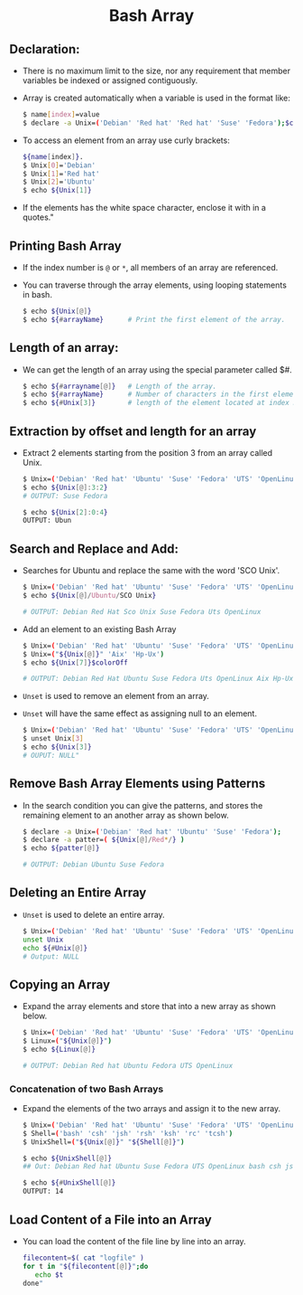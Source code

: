 # <center>Bash Array</center>

## Declaration:

* There is no maximum limit to the size, nor any requirement that member variables be indexed or assigned contiguously.
* Array is created automatically when a variable is used in the format like:

  ```bash
  $ name[index]=value
  $ declare -a Unix=('Debian' 'Red hat' 'Red hat' 'Suse' 'Fedora');$colorOff
  ```
* To access an element from an array use curly brackets:
  
  ```bash
  ${name[index]}.
  $ Unix[0]='Debian'
  $ Unix[1]='Red hat'
  $ Unix[2]='Ubuntu'
  $ echo ${Unix[1]}
  ```
* If the elements has the white space character, enclose it with in a quotes."

## Printing Bash Array

* If the index number is `@` or `*`, all members of an array are referenced.
* You can traverse through the array elements, using looping statements in bash.

  ```bash
  $ echo ${Unix[@]}
  $ echo ${#arrayName}    	# Print the first element of the array.
  ```

## Length of an array:

* We can get the length of an array using the special parameter called $#.

  ```bash
  $ echo ${#arrayname[@]} 	# Length of the array.
  $ echo ${#arrayName}    	# Number of characters in the first element of the array.
  $ echo ${#Unix[3]}        # length of the element located at index 3.
  ```

## Extraction by offset and length for an array

* Extract 2 elements starting from the position 3 from an array called Unix.
  ```bash
  $ Unix=('Debian' 'Red hat' 'Ubuntu' 'Suse' 'Fedora' 'UTS' 'OpenLinux')
  $ echo ${Unix[@]:3:2}
  # OUTPUT: Suse Fedora

  $ echo ${Unix[2]:0:4}
  OUTPUT: Ubun
  ```

## Search and Replace and Add:

* Searches for Ubuntu and replace the same with the word 'SCO Unix'.

  ```bash
  $ Unix=('Debian' 'Red hat' 'Ubuntu' 'Suse' 'Fedora' 'UTS' 'OpenLinux')
  $ echo ${Unix[@]/Ubuntu/SCO Unix}

  # OUTPUT: Debian Red Hat Sco Unix Suse Fedora Uts OpenLinux
  ```

* Add an element to an existing Bash Array

  ```bash
  $ Unix=('Debian' 'Red hat' 'Ubuntu' 'Suse' 'Fedora' 'UTS' 'OpenLinux');
  $ Unix=("${Unix[@]}" 'Aix' 'Hp-Ux')
  $ echo ${Unix[7]}$colorOff

  # OUTPUT: Debian Red Hat Ubuntu Suse Fedora Uts OpenLinux Aix Hp-Ux
  ```

* `Unset` is used to remove an element from an array.
* `Unset` will have the same effect as assigning null to an element.

  ```bash
  $ Unix=('Debian' 'Red hat' 'Ubuntu' 'Suse' 'Fedora' 'UTS' 'OpenLinux');
  $ unset Unix[3]
  $ echo ${Unix[3]}
  # OUPUT: NULL"
  ```
    
## Remove Bash Array Elements using Patterns

* In the search condition you can give the patterns, and stores the remaining element to an another array as shown below.

  ```bash
  $ declare -a Unix=('Debian' 'Red hat' 'Ubuntu' 'Suse' 'Fedora');
  $ declare -a patter=( ${Unix[@]/Red*/} )
  $ echo ${patter[@]}

  # OUTPUT: Debian Ubuntu Suse Fedora
  ```

## Deleting an Entire Array

* `Unset` is used to delete an entire array.

  ```bash
  $ Unix=('Debian' 'Red hat' 'Ubuntu' 'Suse' 'Fedora' 'UTS' 'OpenLinux');
  unset Unix
  echo ${#Unix[@]}
  # Output: NULL
  ```
    
## Copying an Array

* Expand the array elements and store that into a new array as shown below.

  ```bash
  $ Unix=('Debian' 'Red hat' 'Ubuntu' 'Suse' 'Fedora' 'UTS' 'OpenLinux');
  $ Linux=("${Unix[@]}")
  $ echo ${Linux[@]}

  # OUTPUT: Debian Red hat Ubuntu Fedora UTS OpenLinux
  ```

### Concatenation of two Bash Arrays

* Expand the elements of the two arrays and assign it to the new array.

  ```bash
  $ Unix=('Debian' 'Red hat' 'Ubuntu' 'Suse' 'Fedora' 'UTS' 'OpenLinux');
  $ Shell=('bash' 'csh' 'jsh' 'rsh' 'ksh' 'rc' 'tcsh')
  $ UnixShell=("${Unix[@]}" "${Shell[@]}")

  $ echo ${UnixShell[@]}
  ## Out: Debian Red hat Ubuntu Suse Fedora UTS OpenLinux bash csh jsh rsh ksh rc tcsh

  $ echo ${#UnixShell[@]}
  OUTPUT: 14
  ```

## Load Content of a File into an Array

* You can load the content of the file line by line into an array.

  ```bash
  filecontent=$( cat "logfile" )
  for t in "${filecontent[@]}";do
     echo $t
  done"
  ```
